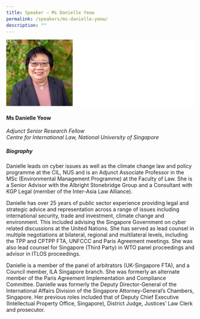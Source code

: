 ```yaml
---
title: Speaker – Ms Danielle Yeow
permalink: /speakers/ms-danielle-yeow/
description: ""
---
```

![](/images/2023%20Speakers/danielle%20yeow.png)

#### **Ms Danielle Yeow**

*Adjunct Senior Research Fellow <br>
Centre for International Law, National University of Singapore*


##### **Biography**
Danielle leads on cyber issues as well as the climate change law and policy programme at the CIL, NUS and is an Adjunct Associate Professor in the MSc (Environmental Management Programme) at the Faculty of Law. She is a Senior Advisor with the Albright Stonebridge Group and a Consultant with KGP Legal (member of the Inter-Asia Law Alliance). 
 
Danielle has over 25 years of public sector experience providing legal and strategic advice and representation across a range of issues including international security, trade and investment, climate change and environment. This included advising the Singapore Government on cyber related discussions at the United Nations.  She has served as lead counsel in multiple negotiations at bilateral, regional and multilateral levels, including the TPP and CPTPP FTA, UNFCCC and Paris Agreement meetings. She was also lead counsel for Singapore (Third Party) in WTO panel proceedings and advisor in ITLOS proceedings.   
 
Danielle is a member of the panel of arbitrators (UK-Singapore FTA), and a Council member, ILA Singapore branch. She was formerly an alternate member of the Paris Agreement Implementation and Compliance Committee.  Danielle was formerly the Deputy Director-General of the International Affairs Division of the Singapore Attorney-General’s Chambers, Singapore. Her previous roles included that of Deputy Chief Executive (Intellectual Property Office, Singapore), District Judge, Justices’ Law Clerk and prosecutor. 